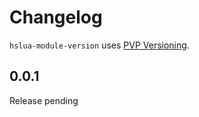# Changelog

`hslua-module-version` uses [PVP Versioning](https://pvp.haskell.org).

## 0.0.1

Release pending
